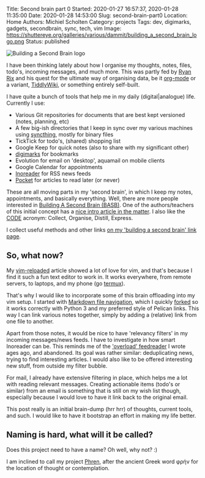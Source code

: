 Title: Second brain part 0
Started: 2020-01-27 16:57:37, 2020-01-28 11:35:00
Date: 2020-01-28 14:53:00
Slug: second-brain-part0
Location: Home
Authors: Michiel Scholten
Category: projects
Tags: dev, digimarks, gadgets, secondbrain, sync, tech, vim
Image: https://shuttereye.org/galleries/various/dammit/building_a_second_brain_logo.png
Status: published

![Building a Second Brain logo](https://shuttereye.org/galleries/various/dammit/building_a_second_brain_logo.png)

I have been thinking lately about how I organise my thoughts, notes, files, todo's, incoming messages, and much more. This was partly fed by [Ryan Rix](https://rix.si/) and his quest for the ultimate way of organising data, be it [org-mode](https://orgmode.org/) or a variant, [TiddlyWiki](https://tiddlywiki.com/), or something entirely self-built.

I have quite a bunch of tools that help me in my daily (digital|analogue) life. Currently I use:

- Various Git repositories for documents that are best kept versioned (notes, planning, etc)
- A few big-ish directories that I keep in sync over my various machines using [syncthing](https://syncthing.net/), mostly for binary files
- TickTick for todo's, (shared) shopping list
- Google Keep for quick notes (also to share with my significant other)
- [digimarks](https://github.com/aquatix/digimarks) for bookmarks
- Evolution for email on 'desktop', aquamail on mobile clients
- Google Calendar for appointments
- [Inoreader](https://www.inoreader.com/) for RSS news feeds
- [Pocket](https://getpocket.com) for articles to read later (or never)

These are all moving parts in my 'second brain', in which I keep my notes, appointments, and basically everything. Well, there are more people interested in [Building A Second Brain (BASB)](https://www.buildingasecondbrain.com/). One of the authors/teachers of this initial concept has a [nice intro article in the matter](https://praxis.fortelabs.co/basboverview/). I also like the [CODE](https://www.keepproductive.com/blog/how-to-build-a-second-brain) acronym: Collect, Organise, Distill, Express.

I collect useful methods and other links [on my 'building a second brain' link page](https://marks.diginaut.net/pub/f45a9fd1b6b8735399018e1b8b653b5d).


## So, what now?

My [vim-reloaded]({filename}../posts/vim-reloaded.md) article showed a lot of love for vim, and that's because I find it such a fun text editor to work in. It works everywhere, from remote servers, to laptops, and my phone (go [termux](https://termux.com/)).

That's why I would like to incorporate some of this brain offloading into my vim setup. I started with [Markdown file navigation](https://github.com/chmp/mdnav), which I quickly [forked](https://github.com/aquatix/mdnav/tree/fixes) so it works correctly with Python 3 and my preferred style of Pelican links. This way I can link various notes together, simply by adding a (relative) link from one file to another.

Apart from those notes, it would be nice to have 'relevancy filters' in my incoming messages/news feeds. I have to investigate in how smart Inoreader can be. This reminds me of the ['overload' feedreader](https://aquariusoft.org/page/html/overload/) I wrote ages ago, and abandoned. Its goal was rather similar: deduplicating news, trying to find interesting articles. I would also like to be offered interesting new stuff, from outside my filter bubble.

For mail, I already have extensive filtering in place, which helps me a lot with reading relevant messages. Creating actionable items (todo's or similar) from an email is something that is still on my wish list though, especially because I would love to have it link back to the original email.

This post really is an initial brain-dump (hrr hrr) of thoughts, current tools, and such. I would like to have it bootstrap an effort in making my life better.


## Naming is hard, what will it be called?

Does this project need to have a name? Oh well, why not? :)

I am inclined to call my project [Phren](https://en.wikipedia.org/wiki/Phren), after the ancient Greek word φρήν for the location of thought or contemplation.
